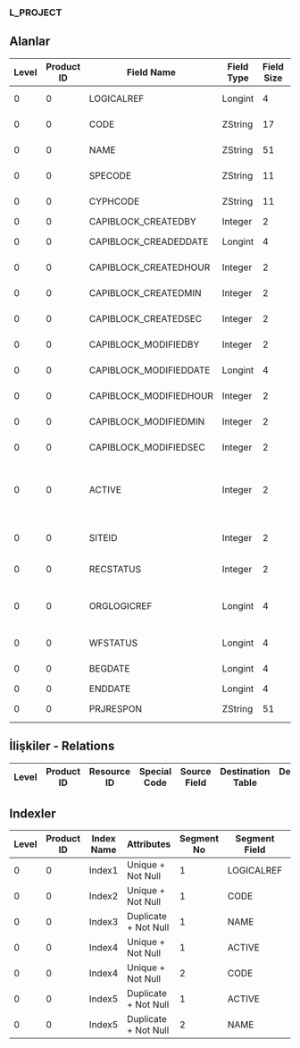 ### L_PROJECT

## Alanlar

**Level**|**Product ID**|**Field Name**|**Field Type**|**Field Size**|**Field Offset**|**Türkçe Açıklama**|**Expression**
-----|-----|-----|-----|-----|-----|-----|-----
0|0|LOGICALREF|Longint|4|0|Logical Reference|Logical Reference
0|0|CODE|ZString|17|4|Proje kodu|Project Code
0|0|NAME|ZString|51|21|Proje açıklaması|Project Description
0|0|SPECODE|ZString|11|72|Proje özel kodu|Project Aux. Code
0|0|CYPHCODE|ZString|11|83|Proje yetki kodu|Project Auth. Code
0|0|CAPIBLOCK_CREATEDBY|Integer|2|94|Oluşturan|Created By
0|0|CAPIBLOCK_CREADEDDATE|Longint|4|96|Oluşturulma Tarihi|Created Date
0|0|CAPIBLOCK_CREATEDHOUR|Integer|2|100|Oluşturulma Saati|Created Hour
0|0|CAPIBLOCK_CREATEDMIN|Integer|2|102|Oluşturulma Dakikası|Created Minute
0|0|CAPIBLOCK_CREATEDSEC|Integer|2|104|Oluşturulma Saniyesi|Created Second
0|0|CAPIBLOCK_MODIFIEDBY|Integer|2|106|Değiştiren|Modified By
0|0|CAPIBLOCK_MODIFIEDDATE|Longint|4|108|Değiştirilme Tarihi|Modified Date
0|0|CAPIBLOCK_MODIFIEDHOUR|Integer|2|112|Değiştirilme Saati|Modified Hour
0|0|CAPIBLOCK_MODIFIEDMIN|Integer|2|114|Değiştirilme Dakikası|Modified Minute
0|0|CAPIBLOCK_MODIFIEDSEC|Integer|2|116|Değiştirilme Saniyesi|Modified Second
0|0|ACTIVE|Integer|2|118|Kullanım durumu (kullanımda / kullanım dışı)|Usage Status (Active / Passive)
0|0|SITEID|Integer|2|120|Veri Merkezi|Data Processing Site
0|0|RECSTATUS|Integer|2|122|Kayıt Durumu|Record Status
0|0|ORGLOGICREF|Longint|4|124|Orijinal Kayıt Log. Ref.|Original Record Logical Reference
0|0|WFSTATUS|Longint|4|128|Kullanımda Değil|Not In Use
0|0|BEGDATE|Longint|4|132|Başlangıç tarihi|Start Date
0|0|ENDDATE|Longint|4|136|Bitiş Tarihi|End Date
0|0|PRJRESPON|ZString|51|140|Proje yüklenicisi|Project Chargee

## İlişkiler - Relations

**Level**|**Product ID**|**Resource ID**|**Special Code**|**Source Field**|**Destination Table**|**Destination Field**|**Relation Type**|**Extra Condition**
-----|-----|-----|-----|-----|-----|-----|-----|-----

## Indexler

**Level**|**Product ID**|**Index Name**|**Attributes**|**Segment No**|**Segment Field**|**Sense**
-----|-----|-----|-----|-----|-----|-----
0|0|Index1|Unique + Not Null|1|LOGICALREF|Ascending
0|0|Index2|Unique + Not Null|1|CODE|Ascending
0|0|Index3|Duplicate + Not Null|1|NAME|Ascending
0|0|Index4|Unique + Not Null|1|ACTIVE|Ascending
0|0|Index4|Unique + Not Null|2|CODE|Ascending
0|0|Index5|Duplicate + Not Null|1|ACTIVE|Ascending
0|0|Index5|Duplicate + Not Null|2|NAME|Ascending
